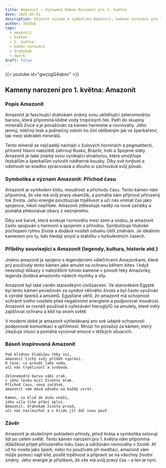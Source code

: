 ```yaml
---
title: Amazonit – Významný Kámen Narození pro 1. května
date: 2025-05-01
description: Objevte význam a symboliku Amazonit, kamene narození pro 1. května, který symbolizuje Příchod času. Přečtěte si legendy a inspirující příběhy.
author: 365dnů
tags:
  - amazonit
  - květen
  - 1. května
  - kámen narození
  - drahokam
  - šperk
draft: false
---
```


{{< youtube id="gwzzgQ4qbnc" >}}

## Kameny narození pro 1. května: Amazonit

### Popis Amazonit

Amazonit je fascinující drahokam známý svou uklidňující zelenomodrou barvou, která připomíná klidné vody tropických řek. Patří do skupiny minerálů živce a je považován za kámen harmonie a rovnováhy. Jeho jemný, mléčný lesk a jedinečný odstín ho činí oblíbeným jak ve šperkařství, tak mezi sběrateli minerálů.

Tento minerál se nejčastěji nachází v žulových horninách a pegmatitech, přičemž hlavní naleziště zahrnují Rusko, Brazílii, Indii a Spojené státy. Amazonit je také známý svou vynikající strukturou, která umožňuje řezbářům a šperkařům vytvořit nádherné kousky. Díky své tvrdosti a odolnosti se snadno zpracovává a dlouho si zachovává svůj půvab.

### Symbolika a význam Amazonit: Příchod času

Amazonit je symbolem klidu, moudrosti a příchodu času. Tento kámen nám připomíná, že vše má svůj pravý okamžik, a pomáhá nám přijmout přirozený tok života. Jeho energie povzbuzuje trpělivost a učí nás vnímat čas jako spojence, nikoli nepřítele. Amazonit ztělesňuje naději na nové začátky a pomáhá překonávat obavy z neznámého.

Díky své barvě, která evokuje rovnováhu mezi zemí a vodou, je amazonit často spojován s harmonií a spojením s přírodou. Symbolizuje hluboké pochopení rytmu života a dodává nositeli odvahu čelit změnám. Je ideálním kamenem pro ty, kdo hledají smysl a stabilitu v turbulentních časech.

### Příběhy související s Amazonit (legendy, kultura, historie atd.)

Jméno amazonit je spojeno s legendárními válečnicemi Amazonkami, které prý používaly tento kámen jako amulet na ochranu během bitev. I když neexistují důkazy o nalezištích tohoto kamene v povodí řeky Amazonky, legenda dodává amazonitu nádech mystiky a síly.

Amazonit byl také ceněn starověkými civilizacemi. Ve starověkém Egyptě byl tento kámen považován za symbol věčného života a byl často využíván k výrobě šperků a amuletů. Egypťané věřili, že amazonit má schopnost ochránit svého nositele před negativními energiemi a podporovat moudrost. Amazonit se rovněž používal k vyřezávání hieroglyfů na amulety, které měly zajišťovat ochranu a klid na onom světě.

V moderní době je amazonit vyhledávaný pro své údajné schopnosti podporovat komunikaci a upřímnost. Mnozí ho považují za kámen, který zlepšuje intuici a pomáhá vyrovnat emoce v těžkých situacích.

### Báseň inspirovaná Amazonit

```
Pod klidnou hladinou řeky sní,  
amazonit tichý svůj příběh vypráví.  
O čase, co proudí jako voda,  
učí nás trpělivost a svoboda.

Zelenomodrá barva vábí zrak,  
v jeho lesku mizí životní mrak.  
Příchod času, nový začátek,  
amazonit nám dává odvahu na každý zvrat.

Kámen, co klid do duše vnáší,  
jeho síla tiše přání splní.  
Amazonit, drahokam života proud,  
učí nás naslouchat a v klidu jít dál svou pouť.
```

### Závěr

Amazonit je skutečným pokladem přírody, jehož krása a symbolika oslovují lidi po celém světě. Tento kámen narození pro 1. května nám připomíná důležitost přijetí přirozeného toku času a udržování rovnováhy v životě. Ať už ho nosíte jako šperk, nebo ho používáte při meditaci, amazonit vám může pomoci najít klid, posílit trpělivost a připravit se na všechny životní změny. Jeho energie je příslibem, že vše má svůj pravý čas – a ten je nyní.